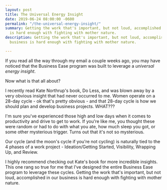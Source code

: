```yaml
---
layout: post
title: The Universal Energy Insight
date: 2019-06-24 08:00:00 -0600
permalink: "/the-universal-energy-insight/"
summary: Getting the work that's important, but not loud, accomplished in our business
  is hard enough with fighting with mother nature.
description: Getting the work that's important, but not loud, accomplished in our
  business is hard enough with fighting with mother nature.

---
```

If you read all the way through my email a couple weeks ago, you may have noticed that the Business Ease program was built to leverage a _universal energy insight_.

Now what is that all about?

I recently read Kate Northrup's book, Do Less, and was blown away by a very obvious insight that had never occurred to me. Women operate on a 28-day cycle - ok that's pretty obvious - and that 28-day cycle is how we should plan and develop business projects. WHAT???

I'm sure you've experienced those high and low days when it comes to productivity and drive to get to work. If you're like me, you thought these were random or had to do with what you ate, how much sleep you got, or some other mysterious trigger. Turns out that it's not so mysterious.

Our cycle (and the moon's cycle if you're not cycling) is naturally tied to the 4 phases of a work project - Ideation/Getting Started, Visibility, Wrapping Up, and Review.

I highly recommend checking out Kate's book for more incredible insights. This one rang so true for me that I've designed the entire Business Ease program to leverage these cycles. Getting the work that's important, but not loud, accomplished in our business is hard enough with fighting with mother nature.